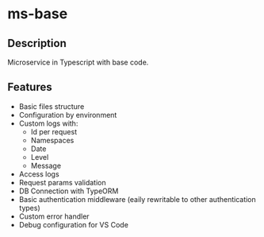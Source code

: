 # ms-base

## Description

Microservice in Typescript with base code.

## Features

- Basic files structure
- Configuration by environment
- Custom logs with:
    - Id per request
    - Namespaces
    - Date
    - Level
    - Message
- Access logs
- Request params validation
- DB Connection with TypeORM
- Basic authentication middleware (eaily rewritable to other authentication types)
- Custom error handler
- Debug configuration for VS Code
